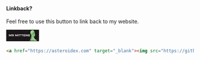 #### Linkback?

Feel free to use this button to link back to my website.

[![Web Button](https://github.com/Mr-Mittens/mr-mittens.github.io/blob/main/assets/img/webring/mm-1.gif)](https://asteroidex.com)

```html
<a href="https://asteroidex.com" target="_blank"><img src="https://github.com/Mr-Mittens/mr-mittens.github.io/blob/main/assets/img/webring/mm-1.gif" width="88" height="31"></a>
```